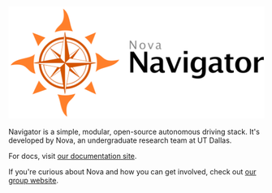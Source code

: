 <img src="docs/assets/res/logo.png" width="600" />

Navigator is a simple, modular, open-source autonomous driving stack. It's developed by Nova, an undergraduate research team at UT Dallas.

For docs, visit [our documentation site](https://nova-utd.github.io/navigator).

If you're curious about Nova and how you can get involved, check out [our group website](https://nova-utd.github.io/). 